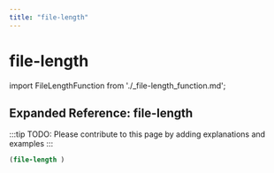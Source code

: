 ```yaml
---
title: "file-length"
---
```


# file-length

import FileLengthFunction from './_file-length_function.md';

<FileLengthFunction />

## Expanded Reference: file-length

:::tip
TODO: Please contribute to this page by adding explanations and examples
:::

```lisp
(file-length )
```
